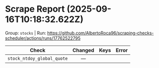 # Scrape Report (2025-09-16T10:18:32.622Z)

Group: `stocks`  |  Run: https://github.com/AlbertoRoca96/scraping-checks-scheduler/actions/runs/17762522795

| Check | Changed | Keys | Error |
|---|:---:|:--|:--|
| `stock_ntdoy_global_quote` | — |  |  |
